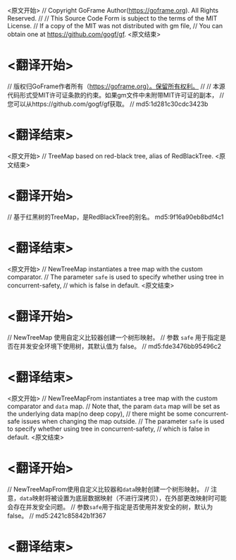 
<原文开始>
// Copyright GoFrame Author(https://goframe.org). All Rights Reserved.
//
// This Source Code Form is subject to the terms of the MIT License.
// If a copy of the MIT was not distributed with gm file,
// You can obtain one at https://github.com/gogf/gf.
<原文结束>

# <翻译开始>
// 版权归GoFrame作者所有（https://goframe.org）。保留所有权利。
//
// 本源代码形式受MIT许可证条款的约束。如果gm文件中未附带MIT许可证的副本，
// 您可以从https://github.com/gogf/gf获取。
// md5:1d281c30cdc3423b
# <翻译结束>


<原文开始>
// TreeMap based on red-black tree, alias of RedBlackTree.
<原文结束>

# <翻译开始>
// 基于红黑树的TreeMap，是RedBlackTree的别名。 md5:9f16a90eb8bdf4c1
# <翻译结束>


<原文开始>
// NewTreeMap instantiates a tree map with the custom comparator.
// The parameter `safe` is used to specify whether using tree in concurrent-safety,
// which is false in default.
<原文结束>

# <翻译开始>
// NewTreeMap 使用自定义比较器创建一个树形映射。
// 参数 `safe` 用于指定是否在并发安全环境下使用树，其默认值为 false。
// md5:fde3476bb95496c2
# <翻译结束>


<原文开始>
// NewTreeMapFrom instantiates a tree map with the custom comparator and `data` map.
// Note that, the param `data` map will be set as the underlying data map(no deep copy),
// there might be some concurrent-safe issues when changing the map outside.
// The parameter `safe` is used to specify whether using tree in concurrent-safety,
// which is false in default.
<原文结束>

# <翻译开始>
// NewTreeMapFrom使用自定义比较器和`data`映射创建一个树形映射。
// 注意，`data`映射将被设置为底层数据映射（不进行深拷贝），在外部更改映射时可能会存在并发安全问题。
// 参数`safe`用于指定是否使用并发安全的树，默认为false。
// md5:2421c85842b1f367
# <翻译结束>

